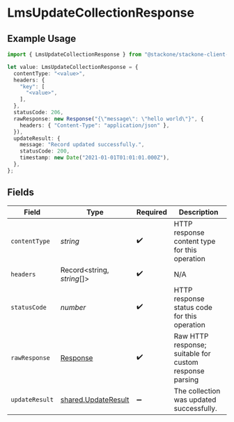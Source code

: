 # LmsUpdateCollectionResponse

## Example Usage

```typescript
import { LmsUpdateCollectionResponse } from "@stackone/stackone-client-ts/sdk/models/operations";

let value: LmsUpdateCollectionResponse = {
  contentType: "<value>",
  headers: {
    "key": [
      "<value>",
    ],
  },
  statusCode: 206,
  rawResponse: new Response("{\"message\": \"hello world\"}", {
    headers: { "Content-Type": "application/json" },
  }),
  updateResult: {
    message: "Record updated successfully.",
    statusCode: 200,
    timestamp: new Date("2021-01-01T01:01:01.000Z"),
  },
};
```

## Fields

| Field                                                                 | Type                                                                  | Required                                                              | Description                                                           |
| --------------------------------------------------------------------- | --------------------------------------------------------------------- | --------------------------------------------------------------------- | --------------------------------------------------------------------- |
| `contentType`                                                         | *string*                                                              | :heavy_check_mark:                                                    | HTTP response content type for this operation                         |
| `headers`                                                             | Record<string, *string*[]>                                            | :heavy_check_mark:                                                    | N/A                                                                   |
| `statusCode`                                                          | *number*                                                              | :heavy_check_mark:                                                    | HTTP response status code for this operation                          |
| `rawResponse`                                                         | [Response](https://developer.mozilla.org/en-US/docs/Web/API/Response) | :heavy_check_mark:                                                    | Raw HTTP response; suitable for custom response parsing               |
| `updateResult`                                                        | [shared.UpdateResult](../../../sdk/models/shared/updateresult.md)     | :heavy_minus_sign:                                                    | The collection was updated successfully.                              |